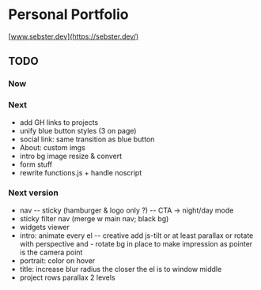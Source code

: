 # Personal Portfolio

[www.sebster.dev](https://sebster.dev/)

## TODO

### Now

### Next

- add GH links to projects
- unify blue button styles (3 on page)
- social link: same transition as blue button
- About: custom imgs
- intro bg image resize & convert
- form stuff
- rewrite functions.js + handle noscript

### Next version

- nav
  -- sticky (hamburger & logo only ?)
  -- CTA -> night/day mode
- sticky filter nav (merge w main nav; black bg)
- widgets viewer
- intro: animate every el
  -- creative add js-tilt or at least parallax or rotate with perspective and - rotate bg in place to make impression as pointer is the camera point
- portrait: color on hover
- title: increase blur radius the closer the el is to window middle
- project rows parallax 2 levels
